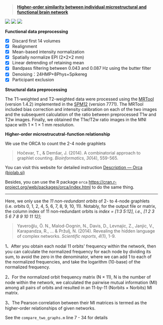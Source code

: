 > **[Higher-order similarity between individual microstructural and functional brain network]()**

![](https://img.shields.io/badge/Language-matlab-brightgreen.svg?style=plastic) ![](https://img.shields.io/badge/Language-R-green.svg?style=plastic) ![](https://img.shields.io/badge/Date-14_Mar_2021-blue.svg?style=plastic)

**Functional data preprocessing**
- [x] Discard first 14 volumes
- [x] Realignment
- [x] Mean-based intensity normalization
- [x] Spatially normalize EPI (2×2×2 mm)
- [x] Linear detrending of retaining mean
- [x] Bandpass filtering between 0.043 and 0.087 Hz using the butter filter
- [x] Denoising：24HMP+8Phys+Spikereg
- [x] Participant exclusion

**Structural data preprocessing**

The T1-weighted and T2-weighted data were processed using the [MRTool](https://www.nitrc.org/projects/mrtool/) (version 1.4.2) implemented in the [SPM12](https://www.fil.ion.ucl.ac.uk/spm/software/spm12/) (version 7771). The MRTool included bias correction and intensity calibration on each of the two images and the subsequent calculation of the ratio between preprocessed T1w and T2w images. Finally, we obtained the T1w/T2w ratio images in the MNI space with 1 × 1 × 1 mm resolution.

**Higher-order microstrucutral-function relationship**

We use the ORCA to count the 2-4 node graphlets
> Hočevar, T., & Demšar, J. (2014). A combinatorial approach to graphlet counting. *Bioinformatics*, *30*(4), 559-565.

You can visit this website for detailed instruction [Description — Orca (biolab.si)](https://file.biolab.si/biolab/supp/orca/orca.html)

Besides, you can use the R package `orca` https://cran.r-project.org/web/packages/orca/index.html to do the same thing.

---

Here, we only use the *11 non-redundant orbits* of 2- to 4-node graphlets (i.e. orbits 0, 1, 2, 4, 5, 6, 7, 8, 9, 10, 11). Notably, for the output file or matrix, the column index of 11 non-redundant orbits is *index = [1:3 5:12], i.e., [1 2 3 5 6 7 8 9 10 11 12]*;
> Yaveroğlu, Ö. N., Malod-Dognin, N., Davis, D., Levnajic, Z., Janjic, V., Karapandza, R., ... & Pržulj, N. (2014). Revealing the hidden language of complex networks. *Scientific reports*, *4*(1), 1-9. 

1、After you obtain each nodal 11 orbits' frequency within the network, then you can calculate the normalized frequency for each node by dividing its sum, to avoid the zero in the denominator, where we can add 1 to each of the normalized frequencies, and take the logarithm (10-base) of the normalized frequency.

2、For the normalized orbit frequency matrix (N × 11), N is the number of node within the network, we calculated the pairwise mutual information (MI) among all pairs of orbits and resulted in an 11-by-11 (Norbits × Norbits) MI matrix.

3、The Pearson correlation between their MI matrices is termed as the higher-order relationships of given networks.

See the `compare_two_graphs.m` line 7 - 34 for details
